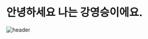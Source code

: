 # 안녕하세요 나는 강영승이에요.
![header](https://capsule-render.vercel.app/api?type=waving&color=gradient&customColorList=10&height=200&text=😀Youngseung's%20GITHUB&fontSize=50&animation=twinkling&fontAlign=68&fontAlignY=36)
